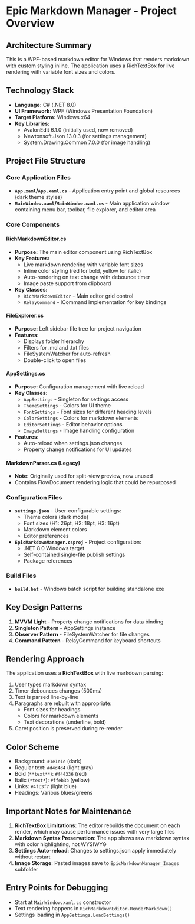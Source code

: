 # Epic Markdown Manager - Project Overview

## Architecture Summary

This is a WPF-based markdown editor for Windows that renders markdown with custom styling inline. The application uses a RichTextBox for live rendering with variable font sizes and colors.

## Technology Stack
- **Language:** C# (.NET 8.0)
- **UI Framework:** WPF (Windows Presentation Foundation)
- **Target Platform:** Windows x64
- **Key Libraries:**
  - AvalonEdit 6.1.0 (initially used, now removed)
  - Newtonsoft.Json 13.0.3 (for settings management)
  - System.Drawing.Common 7.0.0 (for image handling)

## Project File Structure

### Core Application Files
- **`App.xaml`/`App.xaml.cs`** - Application entry point and global resources (dark theme styles)
- **`MainWindow.xaml`/`MainWindow.xaml.cs`** - Main application window containing menu bar, toolbar, file explorer, and editor area

### Core Components

#### RichMarkdownEditor.cs
- **Purpose:** The main editor component using RichTextBox
- **Key Features:**
  - Live markdown rendering with variable font sizes
  - Inline color styling (red for bold, yellow for italic)
  - Auto-rendering on text change with debounce timer
  - Image paste support from clipboard
- **Key Classes:**
  - `RichMarkdownEditor` - Main editor grid control
  - `RelayCommand` - ICommand implementation for key bindings

#### FileExplorer.cs
- **Purpose:** Left sidebar file tree for project navigation
- **Features:**
  - Displays folder hierarchy
  - Filters for .md and .txt files
  - FileSystemWatcher for auto-refresh
  - Double-click to open files

#### AppSettings.cs
- **Purpose:** Configuration management with live reload
- **Key Classes:**
  - `AppSettings` - Singleton for settings access
  - `ThemeSettings` - Colors for UI theme
  - `FontSettings` - Font sizes for different heading levels
  - `ColorSettings` - Colors for markdown elements
  - `EditorSettings` - Editor behavior options
  - `ImageSettings` - Image handling configuration
- **Features:**
  - Auto-reload when settings.json changes
  - Property change notifications for UI updates

#### MarkdownParser.cs (Legacy)
- **Note:** Originally used for split-view preview, now unused
- Contains FlowDocument rendering logic that could be repurposed

### Configuration Files
- **`settings.json`** - User-configurable settings:
  - Theme colors (dark mode)
  - Font sizes (H1: 26pt, H2: 18pt, H3: 16pt)
  - Markdown element colors
  - Editor preferences
- **`EpicMarkdownManager.csproj`** - Project configuration:
  - .NET 8.0 Windows target
  - Self-contained single-file publish settings
  - Package references

### Build Files
- **`build.bat`** - Windows batch script for building standalone exe

## Key Design Patterns

1. **MVVM Light** - Property change notifications for data binding
2. **Singleton Pattern** - AppSettings instance
3. **Observer Pattern** - FileSystemWatcher for file changes
4. **Command Pattern** - RelayCommand for keyboard shortcuts

## Rendering Approach

The application uses a **RichTextBox** with live markdown parsing:
1. User types markdown syntax
2. Timer debounces changes (500ms)
3. Text is parsed line-by-line
4. Paragraphs are rebuilt with appropriate:
   - Font sizes for headings
   - Colors for markdown elements
   - Text decorations (underline, bold)
5. Caret position is preserved during re-render

## Color Scheme
- Background: `#1e1e1e` (dark)
- Regular text: `#d4d4d4` (light gray)
- Bold (`**text**`): `#f44336` (red)
- Italic (`*text*`): `#ffeb3b` (yellow)
- Links: `#4fc3f7` (light blue)
- Headings: Various blues/greens

## Important Notes for Maintenance

1. **RichTextBox Limitations**: The editor rebuilds the document on each render, which may cause performance issues with very large files
2. **Markdown Syntax Preservation**: The app shows raw markdown syntax with color highlighting, not WYSIWYG
3. **Settings Auto-reload**: Changes to settings.json apply immediately without restart
4. **Image Storage**: Pasted images save to `EpicMarkdownManager_Images` subfolder

## Entry Points for Debugging
- Start at `MainWindow.xaml.cs` constructor
- Text rendering happens in `RichMarkdownEditor.RenderMarkdown()`
- Settings loading in `AppSettings.LoadSettings()`